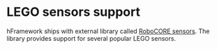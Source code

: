 # LEGO sensors support

hFramework ships with external library called [RoboCORE sensors](https://github.com/husarion/robocore-sensors). The library provides support for several popular LEGO sensors.
